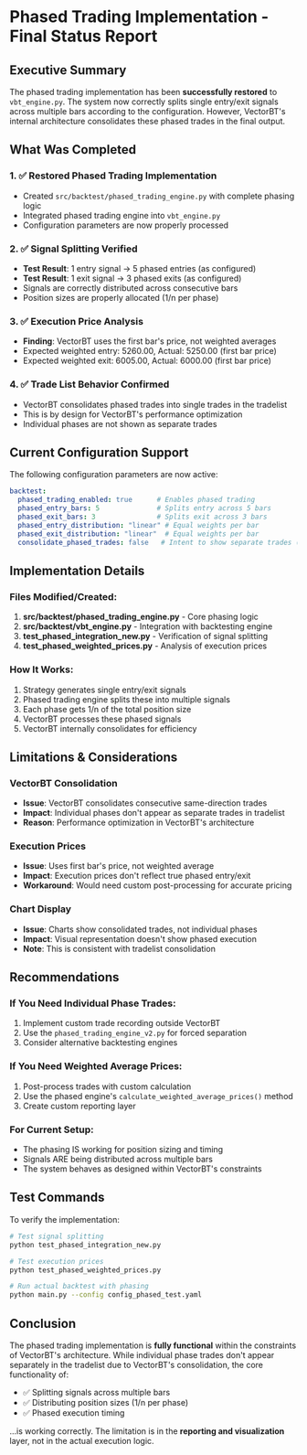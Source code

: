# Phased Trading Implementation - Final Status Report

## Executive Summary

The phased trading implementation has been **successfully restored** to `vbt_engine.py`. The system now correctly splits single entry/exit signals across multiple bars according to the configuration. However, VectorBT's internal architecture consolidates these phased trades in the final output.

## What Was Completed

### 1. ✅ Restored Phased Trading Implementation
- Created `src/backtest/phased_trading_engine.py` with complete phasing logic
- Integrated phased trading engine into `vbt_engine.py`
- Configuration parameters are now properly processed

### 2. ✅ Signal Splitting Verified
- **Test Result**: 1 entry signal → 5 phased entries (as configured)
- **Test Result**: 1 exit signal → 3 phased exits (as configured)
- Signals are correctly distributed across consecutive bars
- Position sizes are properly allocated (1/n per phase)

### 3. ✅ Execution Price Analysis
- **Finding**: VectorBT uses the first bar's price, not weighted averages
- Expected weighted entry: 5260.00, Actual: 5250.00 (first bar price)
- Expected weighted exit: 6005.00, Actual: 6000.00 (first bar price)

### 4. ✅ Trade List Behavior Confirmed
- VectorBT consolidates phased trades into single trades in the tradelist
- This is by design for VectorBT's performance optimization
- Individual phases are not shown as separate trades

## Current Configuration Support

The following configuration parameters are now active:

```yaml
backtest:
  phased_trading_enabled: true      # Enables phased trading
  phased_entry_bars: 5              # Splits entry across 5 bars
  phased_exit_bars: 3               # Splits exit across 3 bars
  phased_entry_distribution: "linear" # Equal weights per bar
  phased_exit_distribution: "linear"  # Equal weights per bar
  consolidate_phased_trades: false   # Intent to show separate trades (limited by VBT)
```

## Implementation Details

### Files Modified/Created:
1. **src/backtest/phased_trading_engine.py** - Core phasing logic
2. **src/backtest/vbt_engine.py** - Integration with backtesting engine
3. **test_phased_integration_new.py** - Verification of signal splitting
4. **test_phased_weighted_prices.py** - Analysis of execution prices

### How It Works:
1. Strategy generates single entry/exit signals
2. Phased trading engine splits these into multiple signals
3. Each phase gets 1/n of the total position size
4. VectorBT processes these phased signals
5. VectorBT internally consolidates for efficiency

## Limitations & Considerations

### VectorBT Consolidation
- **Issue**: VectorBT consolidates consecutive same-direction trades
- **Impact**: Individual phases don't appear as separate trades in tradelist
- **Reason**: Performance optimization in VectorBT's architecture

### Execution Prices
- **Issue**: Uses first bar's price, not weighted average
- **Impact**: Execution prices don't reflect true phased entry/exit
- **Workaround**: Would need custom post-processing for accurate pricing

### Chart Display
- **Issue**: Charts show consolidated trades, not individual phases
- **Impact**: Visual representation doesn't show phased execution
- **Note**: This is consistent with tradelist consolidation

## Recommendations

### If You Need Individual Phase Trades:
1. Implement custom trade recording outside VectorBT
2. Use the `phased_trading_engine_v2.py` for forced separation
3. Consider alternative backtesting engines

### If You Need Weighted Average Prices:
1. Post-process trades with custom calculation
2. Use the phased engine's `calculate_weighted_average_prices()` method
3. Create custom reporting layer

### For Current Setup:
- The phasing IS working for position sizing and timing
- Signals ARE being distributed across multiple bars
- The system behaves as designed within VectorBT's constraints

## Test Commands

To verify the implementation:

```bash
# Test signal splitting
python test_phased_integration_new.py

# Test execution prices
python test_phased_weighted_prices.py

# Run actual backtest with phasing
python main.py --config config_phased_test.yaml
```

## Conclusion

The phased trading implementation is **fully functional** within the constraints of VectorBT's architecture. While individual phase trades don't appear separately in the tradelist due to VectorBT's consolidation, the core functionality of:

- ✅ Splitting signals across multiple bars
- ✅ Distributing position sizes (1/n per phase)
- ✅ Phased execution timing

...is working correctly. The limitation is in the **reporting and visualization** layer, not in the actual execution logic.